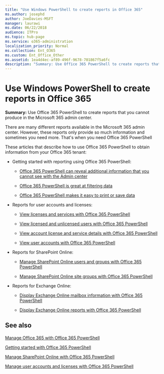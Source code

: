 ```yaml
---
title: "Use Windows PowerShell to create reports in Office 365"
ms.author: josephd
author: JoeDavies-MSFT
manager: laurawi
ms.date: 06/22/2018
audience: ITPro
ms.topic: hub-page
ms.service: o365-administration
localization_priority: Normal
ms.collection: Ent_O365
ms.custom: Ent_Office_Other
ms.assetid: 1ea4d4ec-af89-496f-9678-701867f5a6fc
description: "Summary: Use Office 365 PowerShell to create reports that you cannot produce in the Microsoft 365 admin center."
---
```


# Use Windows PowerShell to create reports in Office 365

 **Summary:** Use Office 365 PowerShell to create reports that you cannot produce in the Microsoft 365 admin center.
  
There are many different reports available in the Microsoft 365 admin center. However, these reports only provide so much information and sometimes you need more. That's when you need Office 365 PowerShell
  
These articles that describe how to use Office 365 PowerShell to obtain information from your Office 365 tenant:
  
- Getting started with reporting using Office 365 PowerShell:
    
  - [Office 365 PowerShell can reveal additional information that you cannot see with the Admin center](https://technet.microsoft.com/library/dn568034.aspx#reveal)
    
  - [Office 365 PowerShell is great at filtering data](https://technet.microsoft.com/library/dn568034.aspx#filter)
    
  - [Office 365 PowerShell makes it easy to print or save data](https://technet.microsoft.com/library/dn568034.aspx#printsave)
    
- Reports for user accounts and licenses:
    
  - [View licenses and services with Office 365 PowerShell](view-licenses-and-services-with-office-365-powershell.md)
    
  - [View licensed and unlicensed users with Office 365 PowerShell](view-licensed-and-unlicensed-users-with-office-365-powershell.md)
    
  - [View account license and service details with Office 365 PowerShell](view-account-license-and-service-details-with-office-365-powershell.md)
    
  - [View user accounts with Office 365 PowerShell](view-user-accounts-with-office-365-powershell.md)
    
- Reports for SharePoint Online:
    
  - [Manage SharePoint Online users and groups with Office 365 PowerShell](https://technet.microsoft.com/library/9680af2e-a965-4e62-92ee-da72105c7800.aspx)
    
  - [Manage SharePoint Online site groups with Office 365 PowerShell](https://technet.microsoft.com/library/122f4099-c78d-4cce-bab0-4343b04596ae.aspx)
    
- Reports for Exchange Online:
    
  - [Display Exchange Online mailbox information with Office 365 PowerShell](https://technet.microsoft.com/library/13843002-56ca-4b75-81c5-84386522b01b.aspx)
    
  - [Display Exchange Online reports with Office 365 PowerShell](https://technet.microsoft.com/library/4873a063-9fc4-4ed9-826a-6e935fef61d4.aspx)
    
## See also

#### 

[Manage Office 365 with Office 365 PowerShell](manage-office-365-with-office-365-powershell.md)
  
[Getting started with Office 365 PowerShell](getting-started-with-office-365-powershell.md)
  
[Manage SharePoint Online with Office 365 PowerShell](manage-sharepoint-online-with-office-365-powershell.md)
  
[Manage user accounts and licenses with Office 365 PowerShell](manage-user-accounts-and-licenses-with-office-365-powershell.md)
  
